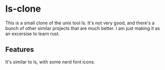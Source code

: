 # ls-clone

This is a small clone of the unix tool ls. It's not very good, and there's a bunch of other similar projects that are much better. I am just making it as an excersise to learn rust.

## Features

It's similar to ls, with some nerd font icons.
